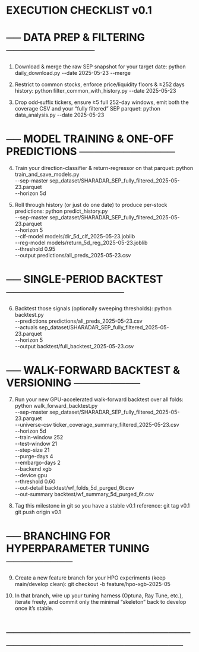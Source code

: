 
#                       EXECUTION CHECKLIST v0.1                          

# ── DATA PREP & FILTERING ────────────

1) Download & merge the raw SEP snapshot for your target date:
   python daily_download.py --date 2025-05-23 --merge

2) Restrict to common stocks, enforce price/liquidity floors & ≥252 days history:
   python filter_common_with_history.py --date 2025-05-23

3) Drop odd‐suffix tickers, ensure ≥5 full 252-day windows,
   emit both the coverage CSV and your “fully filtered” SEP parquet:
   python data_analysis.py --date 2025-05-23

# ── MODEL TRAINING & ONE-OFF PREDICTIONS ─────────────

4) Train your direction-classifier & return-regressor on that parquet:
   python train_and_save_models.py \
     --sep-master sep_dataset/SHARADAR_SEP_fully_filtered_2025-05-23.parquet \
     --horizon 5d

5) Roll through history (or just do one date) to produce per-stock predictions:
   python predict_history.py \
     --sep-master sep_dataset/SHARADAR_SEP_fully_filtered_2025-05-23.parquet \
     --horizon 5 \
     --clf-model models/dir_5d_clf_2025-05-23.joblib \
     --reg-model models/return_5d_reg_2025-05-23.joblib \
     --threshold 0.95 \
     --output predictions/all_preds_2025-05-23.csv

# ── SINGLE-PERIOD BACKTEST ────────────────

6) Backtest those signals (optionally sweeping thresholds):
   python backtest.py \
     --predictions predictions/all_preds_2025-05-23.csv \
     --actuals sep_dataset/SHARADAR_SEP_fully_filtered_2025-05-23.parquet \
     --horizon 5 \
     --output backtest/full_backtest_2025-05-23.csv

# ── WALK-FORWARD BACKTEST & VERSIONING ─────────

7) Run your new GPU-accelerated walk-forward backtest over all folds:
   python walk_forward_backtest.py \
     --sep-master sep_dataset/SHARADAR_SEP_fully_filtered_2025-05-23.parquet \
     --universe-csv ticker_coverage_summary_filtered_2025-05-23.csv \
     --horizon 5d \
     --train-window 252 \
     --test-window 21 \
     --step-size 21 \
     --purge-days 4 \
     --embargo-days 2 \
     --backend xgb \
     --device gpu \
     --threshold 0.60 \
     --out-detail backtest/wf_folds_5d_purged_6t.csv \
     --out-summary backtest/wf_summary_5d_purged_6t.csv

8) Tag this milestone in git so you have a stable v0.1 reference:
   git tag v0.1  
   git push origin v0.1

# ── BRANCHING FOR HYPERPARAMETER TUNING ─────────

9) Create a new feature branch for your HPO experiments (keep main/develop clean):
   git checkout -b feature/hpo-xgb-2025-05

10) In that branch, wire up your tuning harness (Optuna, Ray Tune, etc.), 
    iterate freely, and commit only the minimal “skeleton” back to develop 
    once it’s stable.

# ─────────────────────────────────────────────────
